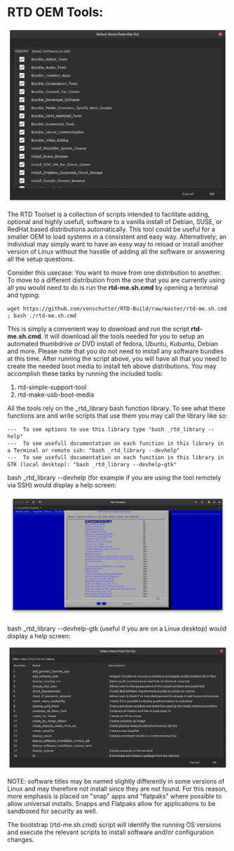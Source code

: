 # RTD OEM Tools:
![RTD Builder Screenshot](Media_files/Scr9.png?raw=true "Executing the Script")

The RTD Toolset is a collection of scripts intended to facilitate adding, optional and highly usefull, software to a vanilla install of Debian, SUSE, or RedHat based distributions automatically. This tool could be useful for a smaller OEM to load systems in a consistent and easy way. Alternatively; an individual may simply want to have an easy way to reload or install another version of Linux without the hasstle of adding all the software or answering all the setup questions. 

 Consider this usecase: You want to move from one distribution to another. To move to a different distribution from the one that you are currently using all you would need to do is run the **rtd-me.sh.cmd** by opening a terminal and typing: 

```
wget https://github.com/vonschutter/RTD-Build/raw/master/rtd-me.sh.cmd ; bash ./rtd-me.sh.cmd 
```
This is simply a convenient way to download and run the script **rtd-me.sh.cmd**. It will download all the tools needed for you to setup an automated thumbdrive or DVD install of fedora, Ubuntu, Kubuntu, Debian and more. Please note that you do not need to install any software bundles at this time. After running the script above, you will have all that you need to create the needed boot media to install teh above distributions. You may accomplish these tasks by running the included tools: 

1. rtd-simple-support-tool
2. rtd-make-usb-boot-media

All the tools rely on the _rtd_library bash function library. To see what these functions are and write scripts that use them you may call the library like so: 
```
---  To see options to use this library type "bash _rtd_library --help"
---  To see usefull documentation on each function in this library in a Terminal or remote ssh: "bash _rtd_library --devhelp"
---  To see usefull documentation on each function in this library in GTK (local desktop): "bash _rtd_library --devhelp-gtk"
```
bash _rtd_library --devhelp (for example if you are using the tool remotely via SSH) would display a help screen: 

![Library Help Screenshot](Media_files/Scr-lib.png "Executing the Script")

bash _rtd_library --devhelp-gtk (useful if you are on a Linux desktop) would display a help screen:

![Library Help Screenshot](Media_files/Scr-lib-gtk.png "Executing the Script")



NOTE: software titles may be named slightly differently in some versions of Linux and may 
therefore not install since they are not found. For this reason, more emphasis is placed on 
"snap" apps and "flatpaks" where possible to allow universal installs. Snapps and Flatpaks allow for applications to be sandboxed for security as well.  

The bootstrap (rtd-me.sh.cmd) script will identify the running OS versions and execute the relevant scripts to install software and/or configuration changes. 
